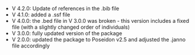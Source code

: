 - V 4.2.0: Update of references in the .bib file
- V 4.1.0: added a .ssf file
- V 4.0.0: the .bed file in V 3.0.0 was broken - this version includes a fixed file (with a slightly changed order of individuals)
- V 3.0.0: fully updated version of the package
- V 2.0.0: updated the package to Poseidon v2.5 and adjusted the .janno file accordingly

